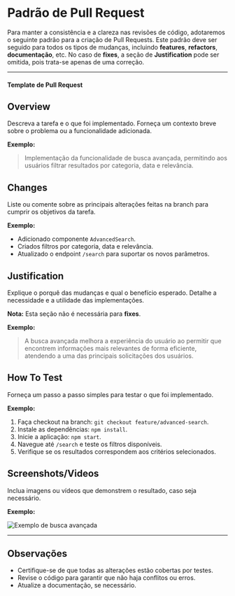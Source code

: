 # Padrão de Pull Request

Para manter a consistência e a clareza nas revisões de código, adotaremos o seguinte padrão para a criação de Pull Requests. Este padrão deve ser seguido para todos os tipos de mudanças, incluindo **features**, **refactors**, **documentação**, etc. No caso de **fixes**, a seção de **Justification** pode ser omitida, pois trata-se apenas de uma correção.

---

#### Template de Pull Request

## Overview

Descreva a tarefa e o que foi implementado. Forneça um contexto breve sobre o problema ou a funcionalidade adicionada.

**Exemplo:**

> Implementação da funcionalidade de busca avançada, permitindo aos usuários filtrar resultados por categoria, data e relevância.

## Changes

Liste ou comente sobre as principais alterações feitas na branch para cumprir os objetivos da tarefa.

**Exemplo:**

- Adicionado componente `AdvancedSearch`.
- Criados filtros por categoria, data e relevância.
- Atualizado o endpoint `/search` para suportar os novos parâmetros.

## Justification

Explique o porquê das mudanças e qual o benefício esperado. Detalhe a necessidade e a utilidade das implementações.

**Nota:** Esta seção não é necessária para **fixes**.

**Exemplo:**

> A busca avançada melhora a experiência do usuário ao permitir que encontrem informações mais relevantes de forma eficiente, atendendo a uma das principais solicitações dos usuários.

## How To Test

Forneça um passo a passo simples para testar o que foi implementado.

**Exemplo:**

1. Faça checkout na branch: `git checkout feature/advanced-search`.
2. Instale as dependências: `npm install`.
3. Inicie a aplicação: `npm start`.
4. Navegue até `/search` e teste os filtros disponíveis.
5. Verifique se os resultados correspondem aos critérios selecionados.

## Screenshots/Videos

Inclua imagens ou vídeos que demonstrem o resultado, caso seja necessário.

**Exemplo:**

![Exemplo de busca avançada](./screenshots/advanced-search.png)

---

## Observações

- Certifique-se de que todas as alterações estão cobertas por testes.
- Revise o código para garantir que não haja conflitos ou erros.
- Atualize a documentação, se necessário.
